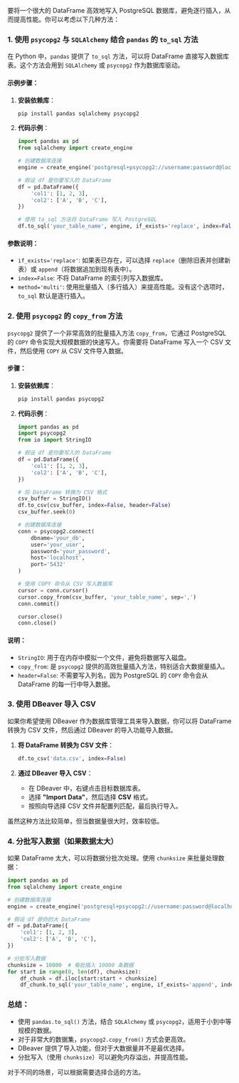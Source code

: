 要将一个很大的 DataFrame 高效地写入 PostgreSQL 数据库，避免逐行插入，从而提高性能。你可以考虑以下几种方法：

### 1. 使用 `psycopg2` 与 `SQLAlchemy` 结合 `pandas` 的 `to_sql` 方法

在 Python 中，`pandas` 提供了 `to_sql` 方法，可以将 DataFrame 直接写入数据库表。这个方法会用到 `SQLAlchemy` 或 `psycopg2` 作为数据库驱动。

#### 示例步骤：

1.  **安装依赖库**：

    ```bash
    pip install pandas sqlalchemy psycopg2
    ```

2.  **代码示例**：

    ```python
    import pandas as pd
    from sqlalchemy import create_engine
    
    # 创建数据库连接
    engine = create_engine('postgresql+psycopg2://username:password@localhost:5432/dbname')
    
    # 假设 df 是你要写入的 DataFrame
    df = pd.DataFrame({
        'col1': [1, 2, 3],
        'col2': ['A', 'B', 'C'],
    })
    
    # 使用 to_sql 方法将 DataFrame 写入 PostgreSQL
    df.to_sql('your_table_name', engine, if_exists='replace', index=False, method='multi')
    ```

#### 参数说明：

-   `if_exists='replace'`: 如果表已存在，可以选择 `replace`（删除旧表并创建新表）或 `append`（将数据追加到现有表中）。
-   `index=False`: 不将 DataFrame 的索引列写入数据库。
-   `method='multi'`: 使用批量插入（多行插入）来提高性能。没有这个选项时，`to_sql` 默认是逐行插入。

### 2. 使用 `psycopg2` 的 `copy_from` 方法

`psycopg2` 提供了一个非常高效的批量插入方法 `copy_from`，它通过 PostgreSQL 的 `COPY` 命令实现大规模数据的快速写入。你需要将 DataFrame 写入一个 CSV 文件，然后使用 `COPY` 从 CSV 文件导入数据。

#### 步骤：

1.  **安装依赖库**：

    ```bash
    pip install pandas psycopg2
    ```

2.  **代码示例**：

    ```python
    import pandas as pd
    import psycopg2
    from io import StringIO
    
    # 假设 df 是你要写入的 DataFrame
    df = pd.DataFrame({
        'col1': [1, 2, 3],
        'col2': ['A', 'B', 'C'],
    })
    
    # 将 DataFrame 转换为 CSV 格式
    csv_buffer = StringIO()
    df.to_csv(csv_buffer, index=False, header=False)
    csv_buffer.seek(0)
    
    # 创建数据库连接
    conn = psycopg2.connect(
        dbname='your_db', 
        user='your_user', 
        password='your_password', 
        host='localhost', 
        port='5432'
    )
    
    # 使用 COPY 命令从 CSV 写入数据库
    cursor = conn.cursor()
    cursor.copy_from(csv_buffer, 'your_table_name', sep=',')
    conn.commit()
    
    cursor.close()
    conn.close()
    ```

#### 说明：

-   `StringIO`: 用于在内存中模拟一个文件，避免将数据写入磁盘。
-   `copy_from`: 是 `psycopg2` 提供的高效批量插入方法，特别适合大数据量插入。
-   `header=False`: 不需要写入列名，因为 PostgreSQL 的 `COPY` 命令会从 DataFrame 的每一行中导入数据。

### 3. 使用 DBeaver 导入 CSV

如果你希望使用 DBeaver 作为数据库管理工具来导入数据，你可以将 DataFrame 转换为 CSV 文件，然后通过 DBeaver 的导入功能导入数据。

1.  **将 DataFrame 转换为 CSV 文件**：

    ```python
    df.to_csv('data.csv', index=False)
    ```

2.  **通过 DBeaver 导入 CSV**：

    -   在 DBeaver 中，右键点击目标数据库表。
    -   选择 **"Import Data"**，然后选择 **CSV** 格式。
    -   按照向导选择 CSV 文件并配置列匹配，最后执行导入。

虽然这种方法比较简单，但当数据量很大时，效率较低。

### 4. 分批写入数据（如果数据太大）

如果 DataFrame 太大，可以将数据分批次处理。使用 `chunksize` 来批量处理数据：

```python
import pandas as pd
from sqlalchemy import create_engine

# 创建数据库连接
engine = create_engine('postgresql+psycopg2://username:password@localhost:5432/dbname')

# 假设 df 是你的大 DataFrame
df = pd.DataFrame({
    'col1': [1, 2, 3],
    'col2': ['A', 'B', 'C'],
})

# 分批写入数据
chunksize = 10000  # 每批插入 10000 条数据
for start in range(0, len(df), chunksize):
    df_chunk = df.iloc[start:start + chunksize]
    df_chunk.to_sql('your_table_name', engine, if_exists='append', index=False, method='multi')
```

### 总结：

-   使用 `pandas.to_sql()` 方法，结合 `SQLAlchemy` 或 `psycopg2`，适用于小到中等规模的数据。
-   对于非常大的数据集，`psycopg2.copy_from()` 方式会更高效。
-   DBeaver 提供了导入功能，但对于大数据量并不是最优选择。
-   分批写入（使用 `chunksize`）可以避免内存溢出，并提高性能。

对于不同的场景，可以根据需要选择合适的方法。